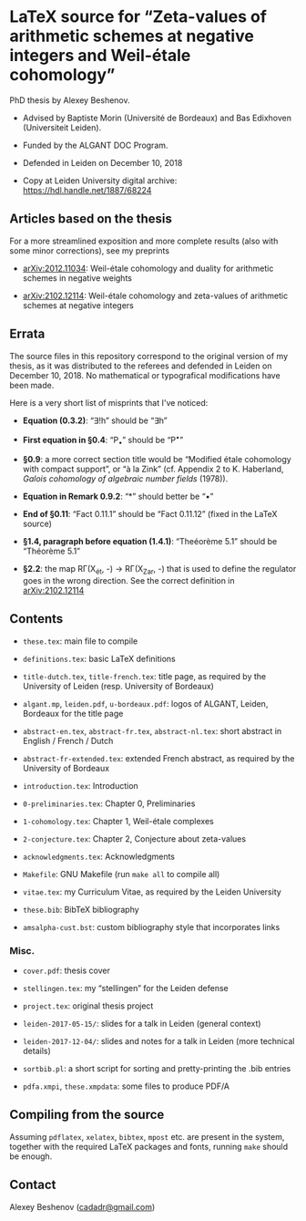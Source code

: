 # LaTeX source for “Zeta-values of arithmetic schemes at negative integers and Weil-étale cohomology”

PhD thesis by Alexey Beshenov.

* Advised by
  Baptiste Morin (Université de Bordeaux) and
  Bas Edixhoven (Universiteit Leiden).

* Funded by the ALGANT DOC Program.

* Defended in Leiden on December 10, 2018

* Copy at Leiden University digital archive:
  https://hdl.handle.net/1887/68224


## Articles based on the thesis

For a more streamlined exposition and more complete results
(also with some minor corrections), see my preprints

* [arXiv:2012.11034](https://arxiv.org/abs/2012.11034):
  Weil-étale cohomology and duality for arithmetic schemes in negative weights

* [arXiv:2102.12114](https://arxiv.org/abs/2102.12114):
  Weil-étale cohomology and zeta-values of arithmetic schemes at negative integers


## Errata

The source files in this repository correspond to the original version of my
thesis, as it was distributed to the referees and defended in Leiden on
December 10, 2018. No mathematical or typografical modifications have been made.

Here is a very short list of misprints that I've noticed:

* **Equation (0.3.2)**:
  “∃!h” should be “∃h”

* **First equation in §0.4**:
  “P<sub>•</sub>” should be “P<sup>•</sup>”

* **§0.9**:
  a more correct section title would be “Modified étale cohomology with compact
  support”, or “à la Zink” (cf. Appendix 2 to K. Haberland, *Galois cohomology
  of algebraic number fields* (1978)).

* **Equation in Remark 0.9.2**:
  “*” should better be “•”

* **End of §0.11**:
  “Fact 0.11.1” should be “Fact 0.11.12” (fixed in the LaTeX source)

* **§1.4, paragraph before equation (1.4.1)**:
  “Theéorème 5.1” should be “Théorème 5.1”

* **§2.2**:
  the map RΓ(X<sub>ét</sub>, -) → RΓ(X<sub>Zar</sub>, -) that is used to define
  the regulator goes in the wrong direction.  See the correct definition in
  [arXiv:2102.12114](https://arxiv.org/abs/2102.12114)


## Contents

* `these.tex`:
  main file to compile

* `definitions.tex`:
  basic LaTeX definitions

* `title-dutch.tex`, `title-french.tex`:
  title page, as required by the University of Leiden
  (resp. University of Bordeaux)

* `algant.mp`, `leiden.pdf`, `u-bordeaux.pdf`:
  logos of ALGANT, Leiden, Bordeaux for the title page

* `abstract-en.tex`, `abstract-fr.tex`, `abstract-nl.tex`:
  short abstract in English / French / Dutch

* `abstract-fr-extended.tex`:
  extended French abstract, as required by the University of Bordeaux

* `introduction.tex`:
  Introduction

* `0-preliminaries.tex`:
  Chapter 0, Preliminaries

* `1-cohomology.tex`:
  Chapter 1, Weil-étale complexes

* `2-conjecture.tex`:
  Chapter 2, Conjecture about zeta-values

* `acknowledgments.tex`:
  Acknowledgments

* `Makefile`:
  GNU Makefile (run `make all` to compile all)

* `vitae.tex`:
  my Curriculum Vitae, as required by the Leiden University

* `these.bib`:
  BibTeX bibliography

* `amsalpha-cust.bst`:
  custom bibliography style that incorporates links


### Misc.

* `cover.pdf`:
  thesis cover

* `stellingen.tex`:
  my “stellingen” for the Leiden defense

* `project.tex`:
  original thesis project

* `leiden-2017-05-15/`:
  slides for a talk in Leiden (general context)

* `leiden-2017-12-04/`:
  slides and notes for a talk in Leiden (more technical details)

* `sortbib.pl`:
  a short script for sorting and pretty-printing the .bib entries

* `pdfa.xmpi`, `these.xmpdata`:
  some files to produce PDF/A


## Compiling from the source

Assuming `pdflatex`, `xelatex`, `bibtex`, `mpost` etc. are present in the
system, together with the required LaTeX packages and fonts, running `make`
should be enough.


## Contact

Alexey Beshenov (cadadr@gmail.com)
